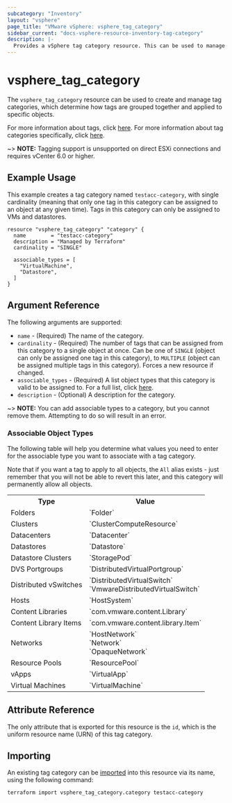 ```yaml
---
subcategory: "Inventory"
layout: "vsphere"
page_title: "VMware vSphere: vsphere_tag_category"
sidebar_current: "docs-vsphere-resource-inventory-tag-category"
description: |-
  Provides a vSphere tag category resource. This can be used to manage tag categories in vSphere.
---
```


# vsphere\_tag\_category

The `vsphere_tag_category` resource can be used to create and manage tag
categories, which determine how tags are grouped together and applied to
specific objects.

For more information about tags, click [here][ext-tags-general]. For more
information about tag categories specifically, click
[here][ext-tag-categories].

[ext-tags-general]: https://docs.vmware.com/en/VMware-vSphere/6.5/com.vmware.vsphere.vcenterhost.doc/GUID-E8E854DD-AA97-4E0C-8419-CE84F93C4058.html
[ext-tag-categories]: https://docs.vmware.com/en/VMware-vSphere/6.5/com.vmware.vsphere.vcenterhost.doc/GUID-BA3D1794-28F2-43F3-BCE9-3964CB207FB6.html

~> **NOTE:** Tagging support is unsupported on direct ESXi connections and
requires vCenter 6.0 or higher.

## Example Usage

This example creates a tag category named `testacc-category`, with
single cardinality (meaning that only one tag in this category can be assigned
to an object at any given time). Tags in this category can only be assigned to
VMs and datastores.

```hcl
resource "vsphere_tag_category" "category" {
  name        = "testacc-category"
  description = "Managed by Terraform"
  cardinality = "SINGLE"

  associable_types = [
    "VirtualMachine",
    "Datastore",
  ]
}
```

## Argument Reference

The following arguments are supported:

* `name` - (Required) The name of the category.
* `cardinality` - (Required) The number of tags that can be assigned from this
  category to a single object at once. Can be one of `SINGLE` (object can only
  be assigned one tag in this category), to `MULTIPLE` (object can be assigned
  multiple tags in this category). Forces a new resource if changed.
* `associable_types` - (Required) A list object types that this category is
  valid to be assigned to. For a full list, click
  [here](#associable-object-types).
* `description` - (Optional) A description for the category.

~> **NOTE:** You can add associable types to a category, but you cannot remove
them. Attempting to do so will result in an error.

### Associable Object Types

The following table will help you determine what values you need to enter for
the associable type you want to associate with a tag category.

Note that if you want a tag to apply to all objects, the `All` alias exists -
just remember that you will not be able to revert this later, and this category
will permanently allow all objects.

<table>
<tr><th>Type</th><th>Value</th></tr>
<tr><td>Folders</td><td>`Folder`</td></tr>
<tr><td>Clusters</td><td>`ClusterComputeResource`</td></tr>
<tr><td>Datacenters</td><td>`Datacenter`</td></tr>
<tr><td>Datastores</td><td>`Datastore`</td></tr>
<tr><td>Datastore Clusters</td><td>`StoragePod`</td></tr>
<tr><td>DVS Portgroups</td><td>`DistributedVirtualPortgroup`</td></tr>
<tr><td>Distributed vSwitches</td><td>`DistributedVirtualSwitch`<br>`VmwareDistributedVirtualSwitch`</td></tr>
<tr><td>Hosts</td><td>`HostSystem`</td></tr>
<tr><td>Content Libraries</td><td>`com.vmware.content.Library`</td></tr>
<tr><td>Content Library Items</td><td>`com.vmware.content.library.Item`</td></tr>
<tr><td>Networks</td><td>`HostNetwork`<br>`Network`<br>`OpaqueNetwork`</td></tr>
<tr><td>Resource Pools</td><td>`ResourcePool`</td></tr>
<tr><td>vApps</td><td>`VirtualApp`</td></tr>
<tr><td>Virtual Machines</td><td>`VirtualMachine`</td></tr>
</table>

## Attribute Reference

The only attribute that is exported for this resource is the `id`, which is the
uniform resource name (URN) of this tag category.

## Importing

An existing tag category can be [imported][docs-import] into this resource via
its name, using the following command:

[docs-import]: https://www.terraform.io/docs/import/index.html

```
terraform import vsphere_tag_category.category testacc-category
```
